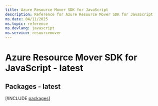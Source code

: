 ```yaml
---
title: Azure Resource Mover SDK for JavaScript
description: Reference for Azure Resource Mover SDK for JavaScript
ms.date: 04/11/2025
ms.topic: reference
ms.devlang: javascript
ms.service: resourcemover
---
```

# Azure Resource Mover SDK for JavaScript - latest
## Packages - latest
[!INCLUDE [packages](resource-mover-index.md)]